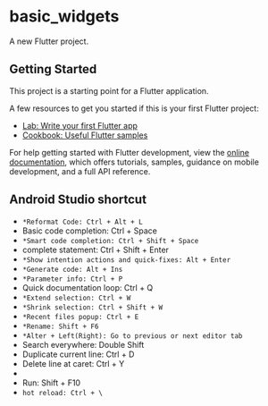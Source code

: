 # basic_widgets

A new Flutter project.

## Getting Started

This project is a starting point for a Flutter application.

A few resources to get you started if this is your first Flutter project:

- [Lab: Write your first Flutter app](https://docs.flutter.dev/get-started/codelab)
- [Cookbook: Useful Flutter samples](https://docs.flutter.dev/cookbook)

For help getting started with Flutter development, view the
[online documentation](https://docs.flutter.dev/), which offers tutorials,
samples, guidance on mobile development, and a full API reference.


## Android Studio shortcut
- `*Reformat Code: Ctrl + Alt + L` 
- Basic code completion: Ctrl + Space
- `*Smart code completion: Ctrl + Shift + Space`
- complete statement: Ctrl + Shift + Enter
- `*Show intention actions and quick-fixes: Alt + Enter`
- `*Generate code: Alt + Ins`
- `*Parameter info: Ctrl + P` 
- Quick documentation loop: Ctrl + Q
- `*Extend selection: Ctrl + W`
- `*Shrink selection: Ctrl + Shift + W`
- `*Recent files popup: Ctrl + E`
- `*Rename: Shift + F6`
- `*Alter + Left(Right): Go to previous or next editor tab`
- Search everywhere: Double Shift
- Duplicate current line: Ctrl + D
- Delete line at caret: Ctrl + Y
- 
- Run: Shift + F10
- `hot reload: Ctrl + \`
